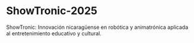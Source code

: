 # ShowTronic-2025
ShowTronic: Innovación nicaragüense en robótica y animatrónica aplicada al entretenimiento educativo y cultural.
